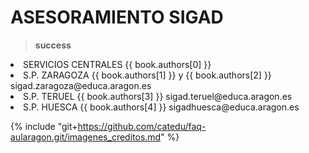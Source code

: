 # ASESORAMIENTO SIGAD

>**success**
><ul>
 <li>SERVICIOS CENTRALES <span xmlns:cc="http://creativecommons.org/ns#" property="cc:attributionName">{{ book.authors[0] }} </span></li>
   <li>S.P. ZARAGOZA <span xmlns:cc="http://creativecommons.org/ns#" property="cc:attributionName">{{ book.authors[1] }} y {{ book.authors[2] }} sigad.zaragoza@educa.aragon.es</span></li>
   <li>S.P. TERUEL <span xmlns:cc="http://creativecommons.org/ns#" property="cc:attributionName">{{ book.authors[3] }} sigad.teruel@educa.aragon.es</span></li>
   <li>S.P. HUESCA <span xmlns:cc="http://creativecommons.org/ns#" property="cc:attributionName">{{ book.authors[4] }} sigadhuesca@educa.aragon.es</span></li>
</ul>  

{% include "git+https://github.com/catedu/faq-aularagon.git/imagenes_creditos.md" %}
